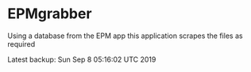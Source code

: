 # EPMgrabber
Using a database from the EPM app this application scrapes the files as required


Latest backup: Sun Sep 8 05:16:02 UTC 2019
